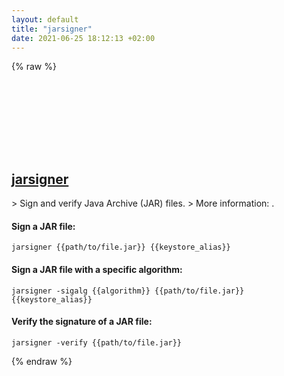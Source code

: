 ```yaml
---
layout: default
title: "jarsigner"
date: 2021-06-25 18:12:13 +02:00
---
```

{% raw %}
<h2 id="jarsigner">
  <a href="/en/common/jarsigner.html">jarsigner</a> <a href="#jarsigner"><svg class="icon">
    <use href="/assets/images/unicode_sprite.svg#link" />
  </svg></a>
</h2>
> Sign and verify Java Archive (JAR) files.
> More information: <https://docs.oracle.com/javase/9/tools/jarsigner.htm>.

#### Sign a JAR file:
```shell
jarsigner {{path/to/file.jar}} {{keystore_alias}}
```
#### Sign a JAR file with a specific algorithm:
```shell
jarsigner -sigalg {{algorithm}} {{path/to/file.jar}} {{keystore_alias}}
```
#### Verify the signature of a JAR file:
```shell
jarsigner -verify {{path/to/file.jar}}
```
{% endraw %}